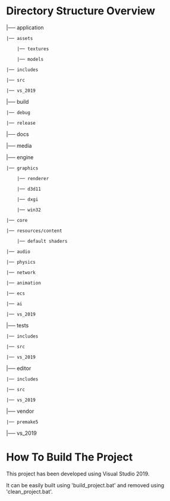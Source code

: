 # Directory Structure Overview

|── application

    |── assets
    
        |── textures
        
        |── models
        
    |── includes
    
    |── src
    
    |── vs_2019

|── build

    |── debug
    
    |── release
    
|── docs

|── media
    
|── engine

    |── graphics
    
        |── renderer
        
        |── d3d11
        
        |── dxgi
        
        |── win32
        
    |── core
    
    |── resources/content
    
        |── default shaders
        
    |── audio
    
    |── physics
    
    |── network
    
    |── animation
    
    |── ecs
    
    |── ai
    
    |── vs_2019
    
|── tests

    |── includes
    
    |── src
    
    |── vs_2019
    
|── editor

    |── includes
    
    |── src
    
    |── vs_2019
    
|── vendor

    |── premake5
    
|── vs_2019
   
   
# How To Build The Project

This project has been developed using Visual Studio 2019. 

It can be easily built using 'build_project.bat' and removed using 'clean_project.bat'.
